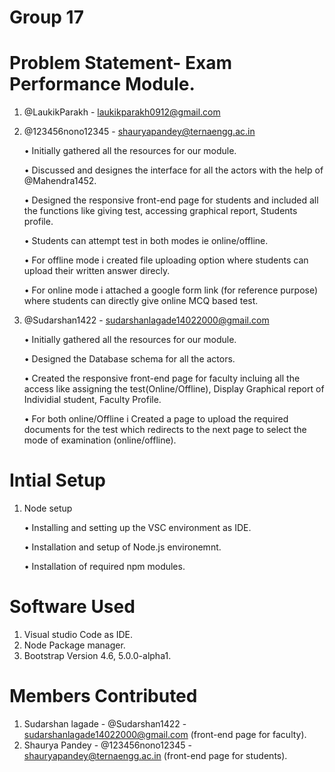 # Group 17
# Problem Statement- Exam Performance Module.
 1. @LaukikParakh - laukikparakh0912@gmail.com
 
 2. @123456nono12345 - shauryapandey@ternaengg.ac.in
 
    • Initially gathered all the resources for our module.
    
    • Discussed and designes the interface for all the actors with the help of @Mahendra1452.
    
    • Designed the responsive front-end page for students and included all the functions like giving test, accessing graphical report, Students profile.
    
    • Students can attempt test in both modes ie online/offline.
    
    • For offline mode i created file uploading option where students can upload their written answer direcly.
    
    • For online mode i attached a google form link (for reference purpose) where students can directly give online MCQ based test.
    
 3. @Sudarshan1422 - sudarshanlagade14022000@gmail.com

    • Initially gathered all the resources for our module.
    
    • Designed the Database schema for all the actors.
    
    • Created the responsive front-end page for faculty incluing all the access like assigning the test(Online/Offline), Display Graphical report of Individial student, Faculty Profile.
    
    • For both online/Offline i Created a page to upload the required documents for the test which redirects to the next page to select the mode of examination (online/offline).
    
    
    
# Intial Setup 
1. Node setup

    • Installing and setting up the VSC environment as IDE.
    
    • Installation and setup of Node.js environemnt.
    
    • Installation of required npm modules.
    
    
# Software Used
1. Visual studio Code as IDE.
2. Node Package manager.
3. Bootstrap Version 4.6, 5.0.0-alpha1.

# Members Contributed
1. Sudarshan lagade - @Sudarshan1422 - sudarshanlagade14022000@gmail.com (front-end page for faculty).
2. Shaurya Pandey - @123456nono12345 - shauryapandey@ternaengg.ac.in (front-end page for students).
    
    
     

    
  
 
